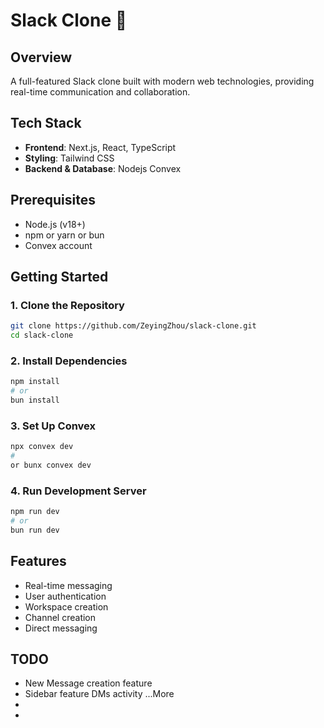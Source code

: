 # Slack Clone 🚀

## Overview
A full-featured Slack clone built with modern web technologies, providing real-time communication and collaboration.

## Tech Stack
- **Frontend**: Next.js, React, TypeScript
- **Styling**: Tailwind CSS
- **Backend & Database**: Nodejs Convex

## Prerequisites
- Node.js (v18+)
- npm or yarn or bun
- Convex account

## Getting Started

### 1. Clone the Repository
```bash
git clone https://github.com/ZeyingZhou/slack-clone.git
cd slack-clone
```

### 2. Install Dependencies
```bash
npm install
# or
bun install
```

### 3. Set Up Convex
```bash
npx convex dev
#
or bunx convex dev
```

### 4. Run Development Server
```bash
npm run dev
# or
bun run dev
```

## Features
- Real-time messaging
- User authentication
- Workspace creation
- Channel creation
- Direct messaging


## TODO
- New Message creation feature
- Sidebar feature DMs activity ...More
- 
- 
